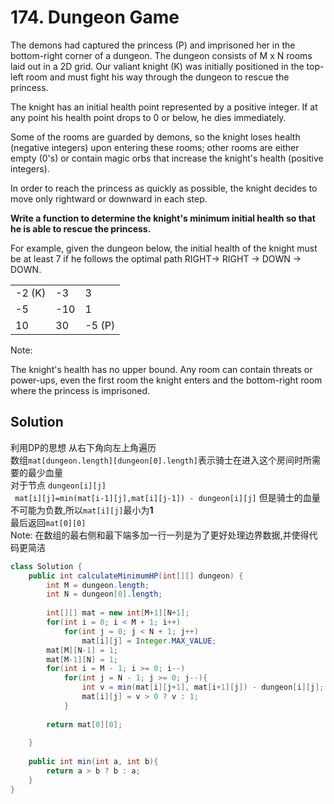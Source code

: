 # 174. Dungeon Game
The demons had captured the princess (P) and imprisoned her in the bottom-right corner of a dungeon. The dungeon consists of M x N rooms laid out in a 2D grid. Our valiant knight (K) was initially positioned in the top-left room and must fight his way through the dungeon to rescue the princess.

The knight has an initial health point represented by a positive integer. If at any point his health point drops to 0 or below, he dies immediately.

Some of the rooms are guarded by demons, so the knight loses health (negative integers) upon entering these rooms; other rooms are either empty (0's) or contain magic orbs that increase the knight's health (positive integers).

In order to reach the princess as quickly as possible, the knight decides to move only rightward or downward in each step.

 

**Write a function to determine the knight's minimum initial health so that he is able to rescue the princess.**

For example, given the dungeon below, the initial health of the knight must be at least 7 if he follows the optimal path RIGHT-> RIGHT -> DOWN -> DOWN.  

| | | |
|-|-|-|
-2 (K)|	-3|	3|
-5	|-10	|1
10	|30	|-5 (P)
 

Note:

The knight's health has no upper bound.
Any room can contain threats or power-ups, even the first room the knight enters and the bottom-right room where the princess is imprisoned.


## Solution 
利用DP的思想
从右下角向左上角遍历  
数组```mat[dungeon.length][dungeon[0].length]```表示骑士在进入这个房间时所需要的最少血量  
对于节点 ```dungeon[i][j]```  
``` mat[i][j]=min(mat[i-1][j],mat[i][j-1]) - dungeon[i][j]```
但是骑士的血量不可能为负数,所以```mat[i][j]```最小为**1**  
最后返回```mat[0][0]```  
Note: 在数组的最右侧和最下端多加一行一列是为了更好处理边界数据,并使得代码更简洁
``` java
class Solution {
    public int calculateMinimumHP(int[][] dungeon) {
        int M = dungeon.length;
        int N = dungeon[0].length;
        
        int[][] mat = new int[M+1][N+1];
        for(int i = 0; i < M + 1; i++)
            for(int j = 0; j < N + 1; j++)
                mat[i][j] = Integer.MAX_VALUE;
        mat[M][N-1] = 1;
        mat[M-1][N] = 1;
        for(int i = M - 1; i >= 0; i--)
            for(int j = N - 1; j >= 0; j--){
                int v = min(mat[i][j+1], mat[i+1][j]) - dungeon[i][j];
                mat[i][j] = v > 0 ? v : 1;
            }
        
        return mat[0][0];
        
    }
    
    public int min(int a, int b){
        return a > b ? b : a;
    }
}
```